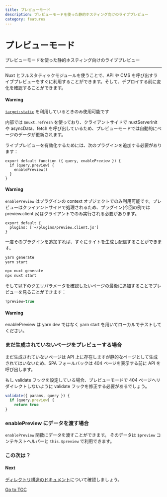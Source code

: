 ```yaml
---
title: プレビューモード
description: プレビューモードを使った静的ホスティング向けのライブプレビュー
category: features
---
```

# プレビューモード

プレビューモードを使った静的ホスティング向けのライブプレビュー

---
Nuxt とフルスタティックモジュールを使うことで、API や CMS を呼び出すライブプレビューをすぐに利用することができます。そして、デプロイする前に変化を確認することができます。

#### Warning
[`target:static`](./features/deployment-targets#static-hosting) を利用しているときのみ使用可能です


内部では `$nuxt.refresh` を使っており、クライアントサイドで nuxtServerInit や asyncData、fetch を呼び出しているため、プレビューモードでは自動的にページのデータが更新されます。

ライブプレビューを有効化するためには、次のプラグインを追加する必要があります：

```js{}[plugins/preview.client.js]
export default function ({ query, enablePreview }) {
  if (query.preview) {
    enablePreview()
  }
}
```

#### Warning
`enablePreview` はプラグインの context オブジェクトでのみ利用可能です。プレビューはクライアントサイドで処理されるため、プラグイン(今回の例では preview.client.js)はクライアントでのみ実行される必要があります。


```js{}[nuxt.config.js]
export default {
  plugins: ['~/plugins/preview.client.js']
}
```

一度そのプラグインを追加すれば、すぐにサイトを生成し配信することができます。


```bash [Yarn]
yarn generate
yarn start
```
```bash [NPX]
npx nuxt generate
npx nuxt start
```


そして以下のクエリパラメータを確認したいページの最後に追加することでプレビューを見ることができます：

```js
?preview=true
```

#### Warning
enablePreview は yarn dev ではなく yarn start を用いてローカルでテストしてください。


### まだ生成されていないページをプレビューする場合

まだ生成されていないページは API 上に存在しますが静的なページとして生成されてはいないため、SPA フォールバックは 404 ページを表示する前に API を呼び出します。

もし validate フックを設定している場合、プレビューモードで 404 ページへリダイレクトしないように validate フックを修正する必要があるでしょう。

```js
validate({ params, query }) {
  if (query.preview) {
    return true
}
```

### enablePreview にデータを渡す場合

`enablePreview` 関数にデータを渡すことができます。 そのデータは `$preview` コンテキストヘルパーと `this.$preview` で利用できます。

### この次は？

#### Next
[ディレクトリ構造のドキュメント](./directory-structure/nuxt)について確認しましょう。

<span style='float: footnote;'><a href="../index.html#toc">Go to TOC</a></span>
